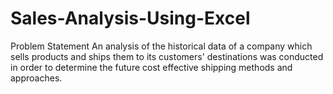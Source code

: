 # Sales-Analysis-Using-Excel
Problem Statement
An analysis of the historical data of a company which sells products and ships them to its customers' destinations was conducted in order to determine the future cost effective shipping methods and approaches.
